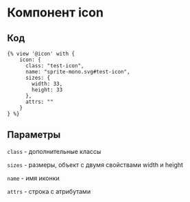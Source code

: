 # Компонент icon

## Код

```twig
{% view '@icon' with {
    icon: {
      class: "test-icon",
      name: "sprite-mono.svg#test-icon",
      sizes: {
        width: 33,
        height: 33
      },
      attrs: ""
    }
} %}
```

## Параметры

`class` - дополнительные классы

`sizes` - размеры, объект с двумя свойствами width и height

`name` - имя иконки

`attrs` - строка с атрибутами